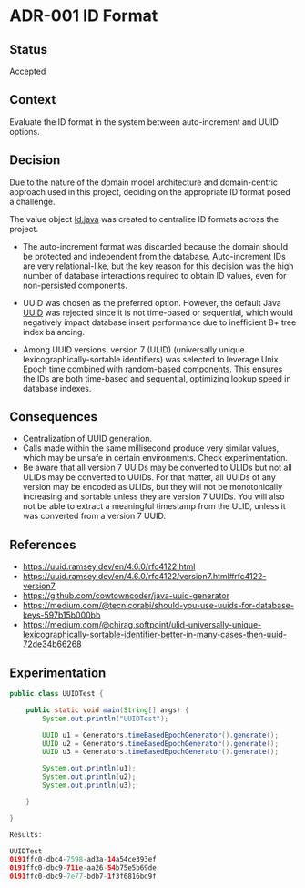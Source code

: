 # ADR-001 ID Format

## Status

Accepted

## Context

Evaluate the ID format in the system between auto-increment and UUID options.

## Decision

Due to the nature of the domain model architecture and domain-centric approach used in this project, deciding on the appropriate ID format posed a challenge.

The value object [Id.java](src/main/java/br/com/logistics/tms/commons/domain/Id.java) was created to centralize ID formats across the project.  

- The auto-increment format was discarded because the domain should be protected and independent from the database. Auto-increment IDs are very relational-like, but the key reason for this decision was the high number of database interactions required to obtain ID values, even for non-persisted components.

- UUID was chosen as the preferred option. However, the default Java [UUID](https://docs.oracle.com/javase/7/docs/api/java/util/UUID.html) was rejected since it is not time-based or sequential, which would negatively impact database insert performance due to inefficient B+ tree index balancing.

- Among UUID versions, version 7 (ULID) (universally unique lexicographically-sortable identifiers) was selected to leverage Unix Epoch time combined with random-based components. This ensures the IDs are both time-based and sequential, optimizing lookup speed in database indexes.

## Consequences

- Centralization of UUID generation.
- Calls made within the same millisecond produce very similar values, which may be unsafe in certain environments. Check experimentation.
- Be aware that all version 7 UUIDs may be converted to ULIDs but not all ULIDs may be converted to UUIDs. For that matter, all UUIDs of any version may be encoded as ULIDs, but they will not be monotonically increasing and sortable unless they are version 7 UUIDs. You will also not be able to extract a meaningful timestamp from the ULID, unless it was converted from a version 7 UUID.

## References
- https://uuid.ramsey.dev/en/4.6.0/rfc4122.html
- https://uuid.ramsey.dev/en/4.6.0/rfc4122/version7.html#rfc4122-version7
- https://github.com/cowtowncoder/java-uuid-generator
- https://medium.com/@tecnicorabi/should-you-use-uuids-for-database-keys-597b15b000bb
- https://medium.com/@chirag.softpoint/ulid-universally-unique-lexicographically-sortable-identifier-better-in-many-cases-then-uuid-72de34b66268

## Experimentation

```java 
public class UUIDTest {

    public static void main(String[] args) {
        System.out.println("UUIDTest");

        UUID u1 = Generators.timeBasedEpochGenerator().generate();
        UUID u2 = Generators.timeBasedEpochGenerator().generate();
        UUID u3 = Generators.timeBasedEpochGenerator().generate();

        System.out.println(u1);
        System.out.println(u2);
        System.out.println(u3);

    }

}

Results:

UUIDTest
0191ffc0-dbc4-7598-ad3a-14a54ce393ef
0191ffc0-dbc9-711e-aa26-54b75e5b69de
0191ffc0-dbc9-7e77-bdb7-1f3f6816bd9f
```
